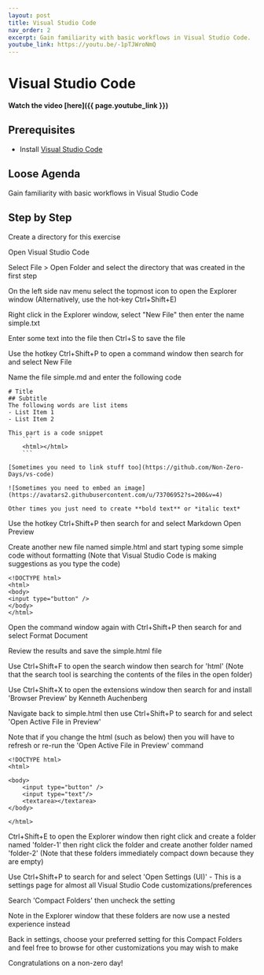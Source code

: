 ```yaml
---
layout: post
title: Visual Studio Code
nav_order: 2
excerpt: Gain familiarity with basic workflows in Visual Studio Code.
youtube_link: https://youtu.be/-1pTJWroNmQ
---
```


# Visual Studio Code

**Watch the video [here]({{ page.youtube_link }})**

## Prerequisites

- Install [Visual Studio Code](https://code.visualstudio.com/Download)

## Loose Agenda

Gain familiarity with basic workflows in Visual Studio Code

## Step by Step

Create a directory for this exercise

Open Visual Studio Code

Select File > Open Folder and select the directory that was created in the first step

On the left side nav menu select the topmost icon to open the Explorer window (Alternatively, use the hot-key Ctrl+Shift+E)

Right click in the Explorer window, select "New File" then enter the name simple.txt

Enter some text into the file then Ctrl+S to save the file

Use the hotkey Ctrl+Shift+P to open a command window then search for and select New File

Name the file simple.md and enter the following code
```
# Title
## Subtitle
The following words are list items
- List Item 1
- List Item 2

This part is a code snippet
    ```
    <html></html>
    ```

[Sometimes you need to link stuff too](https://github.com/Non-Zero-Days/vs-code)

![Sometimes you need to embed an image](https://avatars2.githubusercontent.com/u/73706952?s=200&v=4)

Other times you just need to create **bold text** or *italic text*

```

Use the hotkey Ctrl+Shift+P then search for and select Markdown Open Preview

Create another new file named simple.html and start typing some simple code without formatting (Note that Visual Studio Code is making suggestions as you type the code)
```
<!DOCTYPE html>
<html>
<body>
<input type="button" />
</body>
</html>
```

Open the command window again with Ctrl+Shift+P then search for and select Format Document

Review the results and save the simple.html file

Use Ctrl+Shift+F to open the search window then search for 'html' (Note that the search tool is searching the contents of the files in the open folder)

Use Ctrl+Shift+X to open the extensions window then search for and install 'Browser Preview' by Kenneth Auchenberg

Navigate back to simple.html then use Ctrl+Shift+P to search for and select 'Open Active File in Preview'

Note that if you change the html (such as below) then you will have to refresh or re-run the 'Open Active File in Preview' command
```
<!DOCTYPE html>
<html>

<body>
    <input type="button" />
    <input type="text"/>
    <textarea></textarea>
</body>

</html>
```

Ctrl+Shift+E to open the Explorer window then right click and create a folder named 'folder-1' then right click the folder and create another folder named 'folder-2' (Note that these folders immediately compact down because they are empty)

Use Ctrl+Shift+P to search for and select 'Open Settings (UI)' - This is a settings page for almost all Visual Studio Code customizations/preferences

Search 'Compact Folders' then uncheck the setting

Note in the Explorer window that these folders are now use a nested experience instead

Back in settings, choose your preferred setting for this Compact Folders and feel free to browse for other customizations you may wish to make

Congratulations on a non-zero day!
